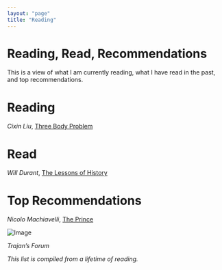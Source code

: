 ```yaml
---
layout: "page"
title: "Reading"
---
```


# Reading, Read, Recommendations

This is a view of what I am currently reading, what I have read in the past, and top recommendations. 

# Reading

*Cixin Liu*, [Three Body Problem](https://amzn.to/2Y9ws5A) 


# Read

*Will Durant*, [The Lessons of History](https://amzn.to/2H9j8bu) 

# Top Recommendations

*Nicolo Machiavelli*, [The Prince](https://amzn.to/2Y9ws5A) 





![Image](https://gallery.mailchimp.com/96050d6198733cfea0f26d4cd/images/60ff21be-ce05-4d5d-83c8-6d8f15ffcdea.jpg)

*Trajan’s Forum*





*This list is compiled from a lifetime of reading.*
